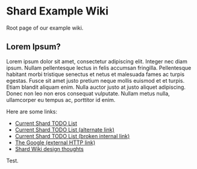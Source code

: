 # Shard Example Wiki

Root page of our example wiki.

## Lorem Ipsum?

Lorem ipsum dolor sit amet, consectetur adipiscing elit. Integer nec diam ipsum. Nullam pellentesque lectus in felis accumsan fringilla. Pellentesque habitant morbi tristique senectus et netus et malesuada fames ac turpis egestas. Fusce sit amet justo pretium neque mollis euismod et et turpis. Etiam blandit aliquam enim. Nulla auctor justo at justo aliquet adipiscing. Donec non leo non eros consequat vulputate. Nullam metus nulla, ullamcorper eu tempus ac, porttitor id enim.

Here are some links:

* [Current Shard TODO List](self:page/todo)
* [Current Shard TODO List (alternate link)](SELF:/page/todo)
* [Current Shard TODO List (broken internal link)](seelf:/page/todo)
* [The Google (external HTTP link)](http://www.google.com)
* [Shard Wiki design thoughts](self:page/design)

Test.